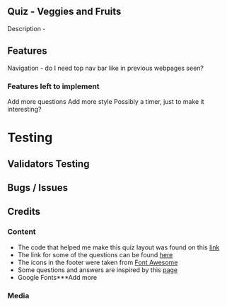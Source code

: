 ## Quiz - Veggies and Fruits

Description - 


## Features

Navigation - do I need top nav bar like in previous webpages seen?

### Features left to implement 

Add more questions
Add more style 
Possibly a timer, just to make it interesting?

# Testing 

## Validators Testing

## Bugs / Issues



## Credits


### Content 

- The code that helped me make this quiz layout was found on this [link](https://www.youtube.com/watch?v=f4fB9Xg2JEY) 
- The link for some of the questions can be found [here](https://laidbackgardener.blog/2017/03/23/10-strange-facts-about-vegetables/)
- The icons in the footer were taken from [Font Awesome](https://fontawesome.com/)
- Some questions and answers are inspired by this [page](https://www.eatfirst.com/en-au/c/blog/fun-facts-about-food)
- Google Fonts***Add more 
### Media

